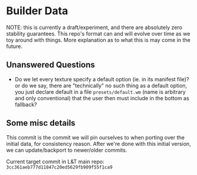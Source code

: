 # Builder Data

NOTE: this is currently a draft/experiment, and there are absolutely zero stability guarantees. This repo's format can and will evolve over time as we toy around with things. More explanation as to what this is may come in the future.

## Unanswered Questions

- Do we let every texture specify a default option (ie. in its manifest file)? or do we say, there are "technically" no such thing as a default option, you just declare default in a file `presets/default.wm` (name is arbitrary and only conventional) that the user then must include in the bottom as fallback?

## Some misc details

This commit is the commit we will pin ourselves to when porting over the initial data, for consistency reason. After we're done with this initial version, we can update/backport to newer/older commits.

Current target commit in L&T main repo: `3cc361aeb777d11847c20ed5629fb909f55f1ca9`

<!--
The below is for checking the repo history for older versions of textures that could get added here as variants. For later!

- Newest commit checked: todo
- Oldest commit checked: todo
-->

